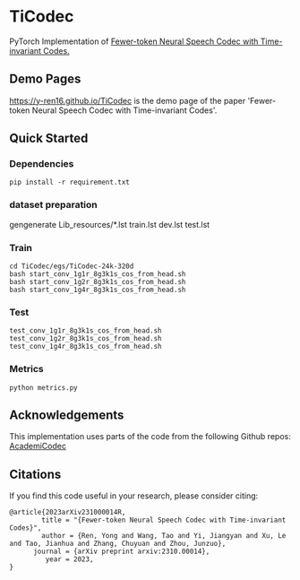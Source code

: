 # TiCodec
PyTorch Implementation of
[Fewer-token Neural Speech Codec with Time-invariant Codes.](https://arxiv.org/abs/2310.00014)
## Demo Pages
https://y-ren16.github.io/TiCodec is the demo page of the paper 'Fewer-token Neural Speech Codec with Time-invariant Codes'.
## Quick Started
### Dependencies
```
pip install -r requirement.txt
```
### dataset preparation
gengenerate Lib_resources/*.lst
train.lst
dev.lst
test.lst
### Train
```
cd TiCodec/egs/TiCodec-24k-320d
bash start_conv_1g1r_8g3k1s_cos_from_head.sh
bash start_conv_1g2r_8g3k1s_cos_from_head.sh
bash start_conv_1g4r_8g3k1s_cos_from_head.sh
```
### Test
```
test_conv_1g1r_8g3k1s_cos_from_head.sh
test_conv_1g2r_8g3k1s_cos_from_head.sh
test_conv_1g4r_8g3k1s_cos_from_head.sh
```
### Metrics
```
python metrics.py
```
## Acknowledgements
This implementation uses parts of the code from the following Github repos: [AcademiCodec](https://github.com/yangdongchao/AcademiCodec.)
## Citations
If you find this code useful in your research, please consider citing:
```
@article{2023arXiv231000014R,
        title = "{Fewer-token Neural Speech Codec with Time-invariant Codes}",
        author = {Ren, Yong and Wang, Tao and Yi, Jiangyan and Xu, Le and Tao, Jianhua and Zhang, Chuyuan and Zhou, Junzuo},
      journal = {arXiv preprint arxiv:2310.00014},
         year = 2023,
}
```
